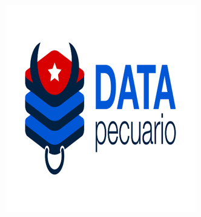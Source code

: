 <div style="text-align: center">
<img src="https://github.com/LFrench03/DataPecuario/blob/main/brand/PNG/Identificador%20horizontal.png" alt="img" width="600px" height="550px"/>
</div>
